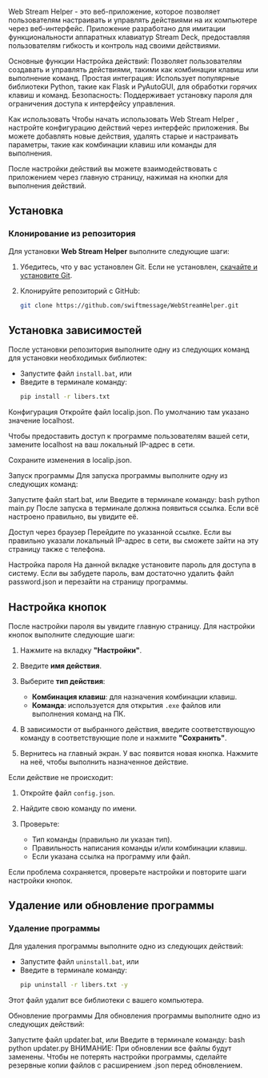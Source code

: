 Web Stream Helper - это веб-приложение, которое позволяет пользователям настраивать и управлять действиями на их компьютере через веб-интерфейс. Приложение разработано для имитации функциональности аппаратных клавиатур Stream Deck, предоставляя пользователям гибкость и контроль над своими действиями.

Основные функции
Настройка действий: Позволяет пользователям создавать и управлять действиями, такими как комбинации клавиш или выполнение команд.
Простая интеграция: Использует популярные библиотеки Python, такие как Flask и PyAutoGUI, для обработки горячих клавиш и команд.
Безопасность: Поддерживает установку пароля для ограничения доступа к интерфейсу управления.

Как использовать
Чтобы начать использовать Web Stream Helper , настройте конфигурацию действий через интерфейс приложения. Вы можете добавлять новые действия, удалять старые и настраивать параметры, такие как комбинации клавиш или команды для выполнения.

После настройки действий вы можете взаимодействовать с приложением через главную страницу, нажимая на кнопки для выполнения действий.

## Установка

### Клонирование из репозитория

Для установки **Web Stream Helper** выполните следующие шаги:

1. Убедитесь, что у вас установлен Git. Если не установлен, [скачайте и установите Git](https://git-scm.com/downloads).

2. Клонируйте репозиторий с GitHub:

   ```bash
   git clone https://github.com/swiftmessage/WebStreamHelper.git


## Установка зависимостей

После установки репозитория выполните одну из следующих команд для установки необходимых библиотек:

- Запустите файл `install.bat`, или
- Введите в терминале команду:
  ```bash
  pip install -r libers.txt
Конфигурация
Откройте файл localip.json. По умолчанию там указано значение localhost.

Чтобы предоставить доступ к программе пользователям вашей сети, замените localhost на ваш локальный IP-адрес в сети.

Сохраните изменения в localip.json.

Запуск программы
Для запуска программы выполните одну из следующих команд:

Запустите файл start.bat, или
Введите в терминале команду:
bash
python main.py
После запуска в терминале должна появиться ссылка. Если всё настроено правильно, вы увидите её.

Доступ через браузер
Перейдите по указанной ссылке. Если вы правильно указали локальный IP-адрес в сети, вы сможете зайти на эту страницу также с телефона.

Настройка пароля
На данной вкладке установите пароль для доступа в систему. Если вы забудете пароль, вам достаточно удалить файл password.json и перезайти на страницу программы.

## Настройка кнопок

После настройки пароля вы увидите главную страницу. Для настройки кнопок выполните следующие шаги:

1. Нажмите на вкладку **"Настройки"**.

2. Введите **имя действия**.

3. Выберите **тип действия**:
   - **Комбинация клавиш**: для назначения комбинации клавиш.
   - **Команда**: используется для открытия `.exe` файлов или выполнения команд на ПК.

4. В зависимости от выбранного действия, введите соответствующую команду в соответствующие  поле и нажмите **"Сохранить"**.

5. Вернитесь на главный экран. У вас появится новая кнопка. Нажмите на неё, чтобы выполнить назначенное действие.

Если действие не происходит:

1. Откройте файл `config.json`.

2. Найдите свою команду по имени.

3. Проверьте:
   - Тип команды (правильно ли указан тип).
   - Правильность написания команды и/или комбинации клавиш.
   - Если указана ссылка на программу или файл.

Если проблема сохраняется, проверьте настройки и повторите шаги настройки кнопок.

## Удаление или обновление программы

### Удаление программы

Для удаления программы выполните одно из следующих действий:

- Запустите файл `uninstall.bat`, или
- Введите в терминале команду:
  ```bash
  pip uninstall -r libers.txt -y
Этот файл удалит все библиотеки с вашего компьютера.

Обновление программы
Для обновления программы выполните одно из следующих действий:

Запустите файл updater.bat, или
Введите в терминале команду:
bash
python updater.py
ВНИМАНИЕ: При обновлении все файлы будут заменены. Чтобы не потерять настройки программы, сделайте резервные копии файлов с расширением .json перед обновлением.
